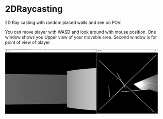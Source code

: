 # 2DRaycasting
2D Ray casting with random placed walls and see on POV.

You can move player with WASD and look around with mouse position. One window shows you Upper view of your moveble area. Second window is for point of view of player.

![image](https://github.com/SMDHuman/2DRaycasting/blob/main/Screenshot_3.png)
